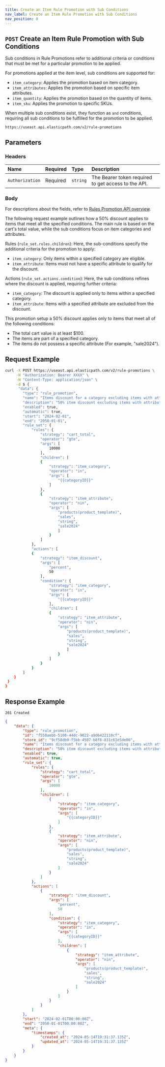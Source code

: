 ```yaml
---
title: Create an Item Rule Promotion with Sub Conditions
nav_label: Create an Item Rule Promotion with Sub Conditions
nav_position: 8
---
```


## `POST` Create an Item Rule Promotion with Sub Conditions

Sub conditions in Rule Promotions refer to additional criteria or conditions that must be met for a particular promotion to be applied.

For promotions applied at the item level, sub conditions are supported for: 

- `item_category`: Applies the promotion based on item category.
- `item_attributes`: Applies the promotion based on specific item attributes.
- `item_quantity`:  Applies the promotion based on the quantity of items.
- `item_sku`: Applies the promotion to specific SKUs.

When multiple sub conditions exist, they function as `and` conditions, requiring all sub conditions to be fulfilled for the promotion to be applied.

```http
https://useast.api.elasticpath.com/v2/rule-promotions
```

## Parameters

### Headers

| Name            | Required | Type     | Description                          |
|:----------------|:---------|:---------|:-------------------------------------|
| `Authorization` | Required | `string` | The Bearer token required to get access to the API. |

### Body

For descriptions about the fields, refer to [Rules Promotion API overview](/docs/commerce-cloud/rule-promotions/rule-promotions-api/rule-promotions-api-overview).

The following request example outlines how a 50% discount applies to items that meet all the specified conditions. The main rule is based on the cart's total value, while the sub conditions focus on item categories and attributes. 

Rules (`rule_set.rules.children`): Here, the sub-conditions specify the additional criteria for the promotion to apply:
 - `item_category`: Only items within a specified category are eligible.
 - `item_attribute`: Items must not have a specific attribute to qualify for the discount.

Actions (`rule_set.actions.condition`): Here, the sub conditions refines where the discount is applied, requiring further criteria:
 - `item_category`: The discount is applied only to items within a specified category.
 - `item_attribute`: Items with a specified attribute are excluded from the discount.

This promotion setup a 50% discount applies only to items that meet all of the following conditions:

- The total cart value is at least $100.
- The items are part of a specified category.
- The items do not possess a specific attribute (For example, "sale2024").

## Request Example

```bash
curl -X POST https://useast.api.elasticpath.com/v2/rule-promotions \
     -H "Authorization: Bearer XXXX" \
     -H "Content-Type: application/json" \
     -d $ {
      "data": {
        "type": "rule_promotion",
        "name": "Items discount for a category excluding items with attribute",
        "description": "50% item discount excluding items with attribute when eligible items exceed $100",
        "enabled": true,
        "automatic": true,
        "start": "2024-02-01",
        "end": "2050-01-01",
        "rule_set": {
            "rules": {
                "strategy": "cart_total",
                "operator": "gte",
                "args": [
                    10000
                ],
                "children": [
                {
                    "strategy": "item_category",
                    "operator": "in",
                    "args": [
                        "{{categoryID}}"
                    ]
                },
                {
                    "strategy": "item_attribute",
                    "operator": "nin",
                    "args": [
                        "products(product_template)",
                        "sales",
                        "string",
                        "sale2024"
                        ]
                    }
                ]
            },
            "actions": [
            {
                "strategy": "item_discount",
                "args": [
                    "percent",
                    50
                ],
                "condition": {
                    "strategy": "item_category",
                    "operator": "in",
                    "args": [
                        "{{categoryID}}"
                    ],
                    "children": [
                    {
                        "strategy": "item_attribute",
                        "operator": "nin",
                        "args": [
                            "products(product_template)",
                            "sales",
                            "string",
                            "sale2024"
                            ]
                        }
                    ]
                }
            }
        ]
    }
 }
}
```

## Response Example

`201 Created`

```json
{
    "data": {
        "type": "rule_promotion",
        "id": "f558aebb-5108-44dc-9022-a9d6422110cf",
        "store_id": "9cf58db9-f5bb-4507-b8f8-831c61e5de06",
        "name": "Items discount for a category excluding items with attribute",
        "description": "50% item discount excluding items with attribute when eligible items exceed $100",
        "enabled": true,
        "automatic": true,
        "rule_set": {
            "rules": {
                "strategy": "cart_total",
                "operator": "gte",
                "args": [
                    10000
                ],
                "children": [
                    {
                        "strategy": "item_category",
                        "operator": "in",
                        "args": [
                            "{{categoryID}}"
                        ]
                    },
                    {
                        "strategy": "item_attribute",
                        "operator": "nin",
                        "args": [
                            "products(product_template)",
                            "sales",
                            "string",
                            "sale2024"
                        ]
                    }
                ]
            },
            "actions": [
                {
                    "strategy": "item_discount",
                    "args": [
                        "percent",
                        50
                    ],
                    "condition": {
                        "strategy": "item_category",
                        "operator": "in",
                        "args": [
                            "{{categoryID}}"
                        ],
                        "children": [
                            {
                                "strategy": "item_attribute",
                                "operator": "nin",
                                "args": [
                                    "products(product_template)",
                                    "sales",
                                    "string",
                                    "sale2024"
                                ]
                            }
                        ]
                    }
                }
            ]
        },
        "start": "2024-02-01T00:00:00Z",
        "end": "2050-01-01T00:00:00Z",
        "meta": {
            "timestamps": {
                "created_at": "2024-05-14T19:31:37.135Z",
                "updated_at": "2024-05-14T19:31:37.135Z"
            }
        }
    }
}
```
